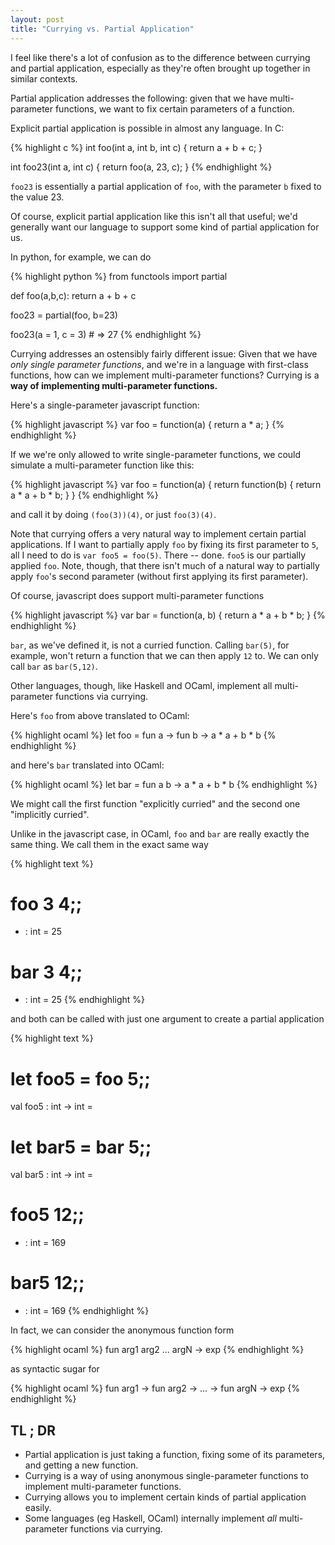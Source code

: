```yaml
---
layout: post
title: "Currying vs. Partial Application"
---
```


I feel like there's a lot of confusion as to the difference between currying and partial application, especially as they're often brought up together in similar contexts.

Partial application addresses the following: given that we have multi-parameter functions, we want to fix certain parameters of a function.

Explicit partial application is possible in almost any language. In C:

{% highlight c %}
int foo(int a, int b, int c) {
  return a + b + c;
}

int foo23(int a, int c) {
  return foo(a, 23, c);
}
{% endhighlight %}

`foo23` is essentially a partial application of `foo`, with the parameter `b` fixed to the value 23.

Of course, explicit partial application like this isn't all that useful; we'd generally want our language to support some kind of partial application for us.

In python, for example, we can do

{% highlight python %}
from functools import partial

def foo(a,b,c):
  return a + b + c

foo23 = partial(foo, b=23)

foo23(a = 1, c = 3)  # => 27
{% endhighlight %}

Currying addresses an ostensibly fairly different issue: Given that we have _only single parameter functions_, and we're in a language with first-class functions, how can we implement multi-parameter functions? Currying is a **way of implementing multi-parameter functions.**

Here's a single-parameter javascript function:

{% highlight javascript %}
var foo = function(a) {
  return a * a;
}
{% endhighlight %}

If we we're only allowed to write single-parameter functions, we could simulate a multi-parameter function like this:

{% highlight javascript %}
var foo = function(a) {
  return function(b) {
    return a * a + b * b;
  }
}
{% endhighlight %}

and call it by doing `(foo(3))(4)`, or just `foo(3)(4)`.

Note that currying offers a very natural way to implement certain partial applications. If I want to partially apply `foo` by fixing its first parameter to `5`, all I need to do is `var foo5 = foo(5)`. There -- done. `foo5` is our partially applied `foo`. Note, though, that there isn't much of a natural way to partially apply `foo`'s second parameter (without first applying its first parameter).

Of course, javascript does support multi-parameter functions

{% highlight javascript %}
var bar = function(a, b) {
  return a * a + b * b;
}
{% endhighlight %}

`bar`, as we've defined it, is not a curried function. Calling `bar(5)`, for example, won't return a function that we can then apply `12` to. We can only call `bar` as `bar(5,12)`.

Other languages, though, like Haskell and OCaml, implement all multi-parameter functions via currying.

Here's `foo` from above translated to OCaml:

{% highlight ocaml %}
let foo = fun a ->
  fun b ->
    a * a + b * b
{% endhighlight %}

and here's `bar` translated into OCaml:

{% highlight ocaml %}
let bar = fun a b ->
  a * a + b * b
{% endhighlight %}

We might call the first function "explicitly curried" and the second one "implicitly curried".

Unlike in the javascript case, in OCaml, `foo` and `bar` are really exactly the same thing. We call them in the exact same way

{% highlight text %}
# foo 3 4;;
- : int = 25
# bar 3 4;;
- : int = 25
{% endhighlight %}

and both can be called with just one argument to create a partial application

{% highlight text %}
# let foo5 = foo 5;;
val foo5 : int -> int = <fun>
# let bar5 = bar 5;;
val bar5 : int -> int = <fun>
# foo5 12;;
- : int = 169
# bar5 12;;
- : int = 169
{% endhighlight %}

In fact, we can consider the anonymous function form

{% highlight ocaml %}
fun arg1 arg2 ... argN -> exp
{% endhighlight %}

as syntactic sugar for

{% highlight ocaml %}
fun arg1 -> fun arg2 -> ... -> fun argN -> exp
{% endhighlight %}

## TL ; DR

* Partial application is just taking a function, fixing some of its parameters, and getting a new function.
* Currying is a way of using anonymous single-parameter functions to implement multi-parameter functions.
* Currying allows you to implement certain kinds of partial application easily.
* Some languages (eg Haskell, OCaml) internally implement _all_ multi-parameter functions via currying.
